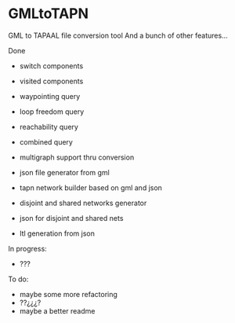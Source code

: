 # GMLtoTAPN
GML to TAPAAL file conversion tool
  And a bunch of other features...


Done
- switch components
- visited components
- waypointing query
- loop freedom query
- reachability query
- combined query
- multigraph support thru conversion
- json file generator from gml
- tapn network builder based on gml and json

- disjoint and shared networks generator
- json for disjoint and shared nets
- ltl generation from json

In progress:
- ???

To do:
- maybe some more refactoring
- ??¿¿¿?
- maybe a better readme
